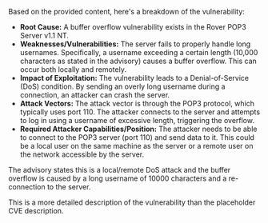 Based on the provided content, here's a breakdown of the vulnerability:

*   **Root Cause:** A buffer overflow vulnerability exists in the Rover POP3 Server v1.1 NT.
*   **Weaknesses/Vulnerabilities:** The server fails to properly handle long usernames. Specifically, a username exceeding a certain length (10,000 characters as stated in the advisory) causes a buffer overflow. This can occur both locally and remotely.
*   **Impact of Exploitation:** The vulnerability leads to a Denial-of-Service (DoS) condition. By sending an overly long username during a connection, an attacker can crash the server.
*   **Attack Vectors:** The attack vector is through the POP3 protocol, which typically uses port 110. The attacker connects to the server and attempts to log in using a username of excessive length, triggering the overflow.
*   **Required Attacker Capabilities/Position:** The attacker needs to be able to connect to the POP3 server (port 110) and send data to it. This could be a local user on the same machine as the server or a remote user on the network accessible by the server.

The advisory states this is a local/remote DoS attack and the buffer overflow is caused by a long username of 10000 characters and a re-connection to the server.

This is a more detailed description of the vulnerability than the placeholder CVE description.